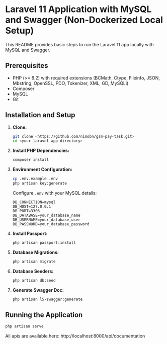 # Laravel 11 Application with MySQL and Swagger (Non-Dockerized Local Setup)

This README provides basic steps to run the Laravel 11 app locally with MySQL and Swagger.

## Prerequisites

*   PHP (>= 8.2) with required extensions (BCMath, Ctype, Fileinfo, JSON, Mbstring, OpenSSL, PDO, Tokenizer, XML, GD, MySQLi)
*   Composer
*   MySQL
*   Git

## Installation and Setup

1.  **Clone:**

    ```bash
    git clone <https://github.com/nimobn/gsm-pay-task.git>
    cd <your-laravel-app-directory>
    ```

2.  **Install PHP Dependencies:**

    ```bash
    composer install
    ```

3.  **Environment Configuration:**

    ```bash
    cp .env.example .env
    php artisan key:generate
    ```

    Configure `.env` with your MySQL details:

    ```dotenv
    DB_CONNECTION=mysql
    DB_HOST=127.0.0.1
    DB_PORT=3306
    DB_DATABASE=your_database_name
    DB_USERNAME=your_database_user
    DB_PASSWORD=your_database_password
    ```
    
4.  **Install Passport:**

    ```bash
    php artisan passport:install
    ```
    
5.  **Database Migrations:**

    ```bash
    php artisan migrate
    ```

6.  **Database Seeders:**

    ```bash
    php artisan db:seed
    ```

7.  **Generate Swagger Doc:**

    ```bash
    php artisan l5-swagger:generate
    ```

## Running the Application

```bash
php artisan serve
```
All apis are available here: http://localhost:8000/api/documentation
